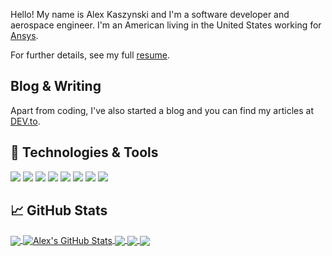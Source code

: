 Hello!  My name is Alex Kaszynski and I'm a software developer and aerospace engineer. I'm an American living in the United States working for [Ansys](https://www.ansys.com/).

For further details, see my full [resume]([url](https://github.com/akaszynski/resume)).

## Blog & Writing

Apart from coding, I've also started a blog and you can find my articles at [DEV.to](https://dev.to/akaszynski).

## 🔧 Technologies & Tools
![](https:///badge/OS-Linux-informational?style=flat&logo=linux&logoColor=white&color=2bbc8a)
![](https://img.shields.io/badge/Code-Python-informational?style=flat&logo=python&logoColor=white&color=2bbc8a)
![](https://img.shields.io/badge/Code-C++-informational?style=flat&logo=c%2B%2B&logoColor=white&color=2bbc8a)
![](https://img.shields.io/badge/Code-Make-informational?style=flat&logo=cmake&logoColor=white&color=2bbc8a)
![](https://img.shields.io/badge/Shell-Bash-informational?style=flat&logo=gnu-bash&logoColor=white&color=2bbc8a)
![](https://img.shields.io/badge/Tools-Docker-informational?style=flat&logo=docker&logoColor=white&color=2bbc8a)
![](https://img.shields.io/badge/Tools-Kubernetes-informational?style=flat&logo=kubernetes&logoColor=white&color=2bbc8a)
![](https://img.shields.io/badge/Editors-Emacs-informational?style=flat&logoColor=white&color=2bbc8a)

## &#x1f4c8; GitHub Stats

<a href="https://github.com/akaszynski/akaszynski">
  <img align="center" src="https://github-readme-stats.vercel.app/api/top-langs/?username=akaszynski&hide=java,html&title_color=ffffff&text_color=c9cacc&icon_color=2bbc8a&bg_color=1d1f21" />
</a>
<a href="https://github.com/akaszynski/akaszynski">
  <img align="center" src="https://github-readme-stats.vercel.app/api?username=akaszynski&show_icons=true&line_height=27&count_private=true&title_color=ffffff&text_color=c9cacc&icon_color=2bbc8a&bg_color=1d1f21" alt="Alex's GitHub Stats" />
</a>

<a href="https://github.com/pyansys/pymapdl">
  <img align="center" src="https://github-readme-stats.vercel.app/api/pin/?username=pyansys&repo=pymapdl&title_color=ffffff&text_color=c9cacc&icon_color=2bbc8a&bg_color=1d1f21" />
</a>

<a href="https://github.com/akaszynski/keepa">
  <img align="center" src="https://github-readme-stats.vercel.app/api/pin/?username=akaszynski&repo=keepa&title_color=ffffff&text_color=c9cacc&icon_color=2bbc8a&bg_color=1d1f21" />
</a>

<a href="https://github.com/pyvista/pyvista">
  <img align="center" src="https://github-readme-stats.vercel.app/api/pin/?username=pyvista&repo=pyvista&title_color=ffffff&text_color=c9cacc&icon_color=2bbc8a&bg_color=1d1f21" />
</a>

<!-- Resources -->
<!-- Icons: https://simpleicons.org/ -->
<!-- GitHub Stats: https://github.com/anuraghazra/github-readme-stats -->
<!-- Emojis: https://emojipedia.org/emoji/ -->
<!-- HTML Emojis: https://www.fileformat.info/index.htm -->
<!-- Shields: https://shields.io/ -->
<!-- Awesome GitHub Profile README: https://github.com/abhisheknaiidu/awesome-github-profile-readme -->

